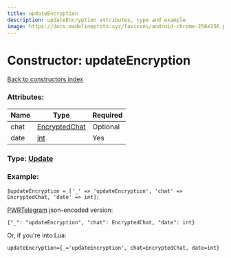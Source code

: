 ```yaml
---
title: updateEncryption
description: updateEncryption attributes, type and example
image: https://docs.madelineproto.xyz/favicons/android-chrome-256x256.png
---
```

# Constructor: updateEncryption  
[Back to constructors index](index.md)



### Attributes:

| Name     |    Type       | Required |
|----------|---------------|----------|
|chat|[EncryptedChat](../types/EncryptedChat.md) | Optional|
|date|[int](../types/int.md) | Yes|



### Type: [Update](../types/Update.md)


### Example:

```
$updateEncryption = ['_' => 'updateEncryption', 'chat' => EncryptedChat, 'date' => int];
```  

[PWRTelegram](https://pwrtelegram.xyz) json-encoded version:

```
{"_": "updateEncryption", "chat": EncryptedChat, "date": int}
```


Or, if you're into Lua:  


```
updateEncryption={_='updateEncryption', chat=EncryptedChat, date=int}

```



